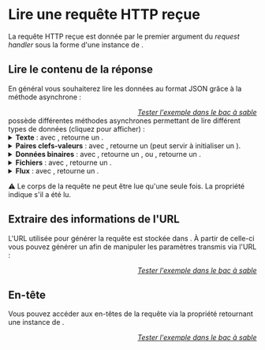 <!DOCTYPE html>
<html lang="fr">
    <head>
        <meta charset="utf8"/>
        <title>VSHS</title>
        <meta name="color-scheme" content="dark light">
        <meta name="viewport" content="width=device-width, initial-scale=1"/>
        <link   href="/skeleton/index.css"  rel="stylesheet">
        <script  src="/skeleton/index.js"  type="module"     blocking="render" async></script>
    </head>
    <body>
        <main>

# Lire une requête HTTP reçue

La requête HTTP reçue est donnée par le premier argument du *request handler* sous la forme d'une instance de [<script type='c-js'>Request</script>](https://developer.mozilla.org/fr/docs/Web/API/Request).

## Lire le contenu de la réponse

En général vous souhaiterez lire les données au format JSON grâce à la méthode asynchrone <script type='c-js'>.json()</script> :

<vshs-playground name="echo (json)" show="index.code,output">
</vshs-playground>
<div style="text-align:right"><a href="../../../playground/?example=echo (json)"><i>Tester l'exemple dans le bac à sable</i></a></div>

<script type="c-js">Response</script> possède différentes méthodes asynchrones permettant de lire différent types de données (cliquez pour afficher) :

<details>
    <summary><b>Texte</b> : avec <script type="c-js">.text()</script>, retourne un <script type="c-js">string</script>.</summary>
    <vshs-playground name="echo (string)" show="index.code,output">
</vshs-playground>
<div style="text-align:right"><a href="../../../playground/?example=echo (string)"><i>Tester l'exemple dans le bac à sable</i></a></div>
</details>
<details>
    <summary><b>Paires clefs-valeurs</b> : avec <script type="c-js">.formData()</script>, retourne un <a href="https://developer.mozilla.org/fr/docs/Web/API/FormData"><script type="c-js">FormData</script></a> (peut servir à initialiser un  <a href="https://developer.mozilla.org/fr/docs/Web/API/URLSearchParams"><script type="c-js">URLSearchParams</script></a>).</summary>
    <vshs-playground name="echo (URLSearchParams)" show="index.code,output">
</vshs-playground>
<div style="text-align:right"><a href="../../../playground/?example=echo (URLSearchParams)"><i>Tester l'exemple dans le bac à sable</i></a></div>
    <vshs-playground name="echo (FormData)" show="index.code,output">
</vshs-playground>
<div style="text-align:right"><a href="../../../playground/?example=echo (FormData)"><i>Tester l'exemple dans le bac à sable</i></a></div>
    💡 Préférez les <js-code>URLFormParams</js-code> aux <js-code>FormData</js-code>, le format de ces derniers changeant en fonction de la plateforme utilisée.
</details>
<details>
    <summary><b>Données binaires</b> : avec <script type="c-js">.bytes()</script>, retourne un <a href="https://developer.mozilla.org/fr/docs/Web/JavaScript/Reference/Global_Objects/Uint8Array"><script type="c-js">Uint8Array</script></a>, ou <script type="c-js">.arrayBuffer()</script>, retourne un <a href="https://developer.mozilla.org/fr/docs/Web/JavaScript/Reference/Global_Objects/ArrayBuffer"><script type="c-js">ArrayBuffer</script></a>.</summary>
    <vshs-playground name="echo (Uint8Array)" show="index.code,output">
</vshs-playground>
<div style="text-align:right"><a href="../../../playground/?example=echo (Uint8Array)"><i>Tester l'exemple dans le bac à sable</i></a></div>
</details>
<details>
    <summary><b>Fichiers</b> : avec <script type="c-js">.blob()</script>, retourne un <a href="https://developer.mozilla.org/fr/docs/Web/API/Blob"><script type="c-js">Blob</script></a>.</summary>
    <vshs-playground name="echo (Blob)" show="index.code,output">
</vshs-playground>
<div style="text-align:right"><a href="../../../playground/?example=echo (Blob)"><i>Tester l'exemple dans le bac à sable</i></a></div>
</details>
<details>
    <summary><b>Flux</b> : avec <script type="c-js">.body</script>, retourne un <a href="https://developer.mozilla.org/en-US/docs/Web/API/ReadableStream"><script type="c-js">ReadableStream</script></a>.</summary>
    <vshs-playground name="echo (body)" show="index.code,output">
</vshs-playground>
<div style="text-align:right"><a href="../../../playground/?example=echo (body)"><i>Tester l'exemple dans le bac à sable</i></a></div>
</details>

⚠ Le corps de la requête ne peut être lue qu'une seule fois. La propriété <script type="c-js">.bodyUsed</script> indique s'il a été lu.

## Extraire des informations de l'URL

L'URL utilisée pour générer la requête est stockée dans <script type="c-js">request.url</script>. À partir de celle-ci vous pouvez générer un <script type="c-js">URLSearchParams</script> afin de manipuler les paramètres transmis via l'URL :

<vshs-playground name="echo (url search)" show="index.code,output">
</vshs-playground>
<div style="text-align:right"><a href="../../../playground/?example=echo (url search)"><i>Tester l'exemple dans le bac à sable</i></a></div>

## En-tête

Vous pouvez accéder aux en-têtes de la requête via la propriété <script type="c-js">.headers</script> retournant une instance de [<script type="c-js">Headers</script>](https://developer.mozilla.org/fr/docs/Web/API/Headers).

<vshs-playground name="echo (body)" show="index.code,output">
</vshs-playground>
<div style="text-align:right"><a href="../../../playground/?example=echo (body)"><i>Tester l'exemple dans le bac à sable</i></a></div>



</main>
    </body>
</html>